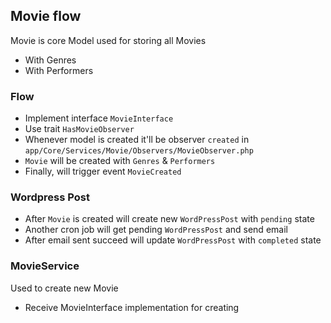 ## Movie flow
Movie is core Model used for storing all Movies
- With Genres
- With Performers

### Flow
- Implement interface `MovieInterface`
- Use trait `HasMovieObserver`
- Whenever model is created it'll be observer `created` in `app/Core/Services/Movie/Observers/MovieObserver.php`
- `Movie` will be created with `Genres` & `Performers`
- Finally, will trigger event `MovieCreated`
### Wordpress Post
- After `Movie` is created will create new `WordPressPost` with `pending` state
- Another cron job will get pending `WordPressPost` and send email
- After email sent succeed will update `WordPressPost` with `completed` state

### MovieService
Used to create new Movie
- Receive MovieInterface implementation for creating
